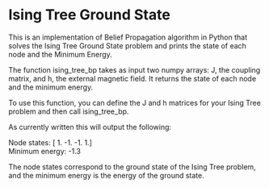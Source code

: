 # Ising Tree Ground State

This is an implementation of Belief Propagation algorithm in Python that solves the Ising Tree Ground State problem and prints the state of each node and the Minimum Energy.

The function ising_tree_bp takes as input two numpy arrays: J, the coupling matrix, and h, the external magnetic field. It returns the state of each node and the minimum energy.

To use this function, you can define the J and h matrices for your Ising Tree problem and then call ising_tree_bp.

As currently written this will output the following:

Node states: [ 1. -1. -1.  1.]  
Minimum energy: -1.3

The node states correspond to the ground state of the Ising Tree problem, and the minimum energy is the energy of the ground state.
